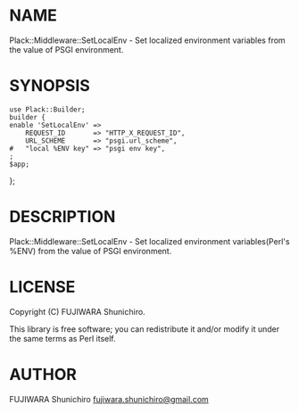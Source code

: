 # NAME

Plack::Middleware::SetLocalEnv - Set localized environment variables from the value of PSGI environment.

# SYNOPSIS

    use Plack::Builder;
    builder {
    enable 'SetLocalEnv' =>
        REQUEST_ID       => "HTTP_X_REQUEST_ID",
        URL_SCHEME       => "psgi.url_scheme",
    #   "local %ENV key" => "psgi env key",
    ;
    $app;
};

# DESCRIPTION

Plack::Middleware::SetLocalEnv - Set localized environment variables(Perl's %ENV) from the value of PSGI environment.

# LICENSE

Copyright (C) FUJIWARA Shunichiro.

This library is free software; you can redistribute it and/or modify
it under the same terms as Perl itself.

# AUTHOR

FUJIWARA Shunichiro <fujiwara.shunichiro@gmail.com>
